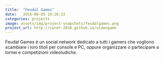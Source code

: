 ```yaml
---
title:  "Feudal Games"
date:   2016-06-05 18:26:22
categories: projects
image: assets/img/project-snapshots/feudalgames.png
project_url: http://sonet-2016.github.io/videogame
---
```


Feudal Games &egrave; un social network dedicato a tutti i gamers che vogliono scambiare i loro titoli per console e PC, oppure organizzare o partecipare a tornei e competizioni videoludiche.